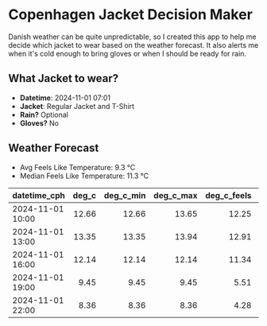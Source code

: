 
# Copenhagen Jacket Decision Maker

Danish weather can be quite unpredictable, so I created this app to help me decide which jacket to wear based on the weather forecast. 
It also alerts me when it's cold enough to bring gloves or when I should be ready for rain.

## What Jacket to wear?

- **Datetime**: 2024-11-01 07:01
- **Jacket**: Regular Jacket and T-Shirt
- **Rain?** Optional
- **Gloves?** No

## Weather Forecast
- Avg Feels Like Temperature: 9.3 °C
- Median Feels Like Temperature: 11.3 °C

| datetime_cph     |   deg_c |   deg_c_min |   deg_c_max |   deg_c_feels | weather   | wind   | rain   |
|:-----------------|--------:|------------:|------------:|--------------:|:----------|:-------|:-------|
| 2024-11-01 10:00 |   12.66 |       12.66 |       13.65 |         12.25 | Clouds    | High   | None   |
| 2024-11-01 13:00 |   13.35 |       13.35 |       13.94 |         12.91 | Clouds    | High   | None   |
| 2024-11-01 16:00 |   12.14 |       12.14 |       12.14 |         11.34 | Rain      | High   | Low    |
| 2024-11-01 19:00 |    9.45 |        9.45 |        9.45 |          5.51 | Clouds    | High   | None   |
| 2024-11-01 22:00 |    8.36 |        8.36 |        8.36 |          4.28 | Clouds    | High   | None   |
        